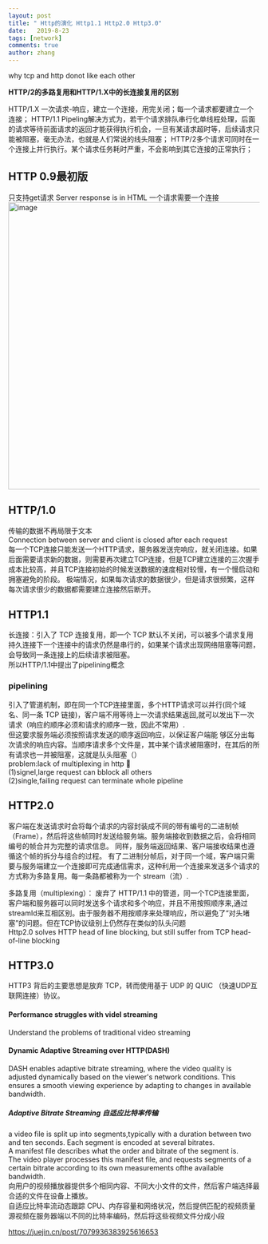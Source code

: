 ```yaml
---
layout: post
title: " Http的演化 Http1.1 Http2.0 Http3.0"
date:   2019-8-23
tags: [network]
comments: true
author: zhang
---
```

why tcp and http donot like each other  

**HTTP/2的多路复用和HTTP/1.X中的长连接复用的区别**

HTTP/1.X 一次请求-响应，建立一个连接，用完关闭；每一个请求都要建立一个连接；
HTTP/1.1 Pipeling解决方式为，若干个请求排队串行化单线程处理，后面的请求等待前面请求的返回才能获得执行机会，一旦有某请求超时等，后续请求只能被阻塞，毫无办法，也就是人们常说的线头阻塞；
HTTP/2多个请求可同时在一个连接上并行执行。某个请求任务耗时严重，不会影响到其它连接的正常执行；

## HTTP 0.9最初版
只支持get请求
Server response is in HTML
一个请求需要一个连接
<img width="575" alt="image" src="https://github.com/zhang-mickey/zhang-mickey.github.io/assets/145342600/3b351bf4-6a2d-45b1-9d93-ea9111b475d1">
## HTTP/1.0
传输的数据不再局限于文本  
Connection between server and client is closed after each request  
每一个TCP连接只能发送一个HTTP请求，服务器发送完响应，就关闭连接。如果后面需要请求新的数据，则需要再次建立TCP连接，但是TCP建立连接的三次握手成本比较高，并且TCP连接初始的时候发送数据的速度相对较慢，有一个慢启动和拥塞避免的阶段。
极端情况，如果每次请求的数据很少，但是请求很频繁，这样每次请求很少的数据都需要建立连接然后断开。

## HTTP1.1
长连接：引入了 TCP 连接复用，即一个 TCP 默认不关闭，可以被多个请求复用  
持久连接下一个连接中的请求仍然是串行的，如果某个请求出现网络阻塞等问题，会导致同一条连接上的后续请求被阻塞。   
所以HTTP/1.1中提出了pipelining概念  
### pipelining
引入了管道机制，即在同一个TCP连接里面，多个HTTP请求可以并行(同个域名、同一条 TCP 链接)，客户端不用等待上一次请求结果返回,就可以发出下一次请求（响应的顺序必须和请求的顺序一致，因此不常用）.    
但这要求服务端必须按照请求发送的顺序返回响应，以保证客户端能 够区分出每次请求的响应内容。当顺序请求多个文件是，其中某个请求被阻塞时，在其后的所有请求也一并被阻塞，这就是队头阻塞（）  
problem:lack of multiplexing in http 🥇  
(1)signel,large request can bblock all others  
(2)single,failing request can terminate whole pipeline  

## HTTP2.0
客户端在发送请求时会将每个请求的内容封装成不同的带有编号的二进制帧（Frame），然后将这些帧同时发送给服务端。服务端接收到数据之后，会将相同编号的帧合并为完整的请求信息。
同样，服务端返回结果、客户端接收结果也遵循这个帧的拆分与组合的过程。
有了二进制分帧后，对于同一个域，客户端只需要与服务端建立一个连接即可完成通信需求，这种利用一个连接来发送多个请求的方式称为多路复用。每一条路都被称为一个 stream（流）.

多路复用（multiplexing）： 废弃了 HTTP/1.1 中的管道，同一个TCP连接里面，客户端和服务器可以同时发送多个请求和多个响应，并且不用按照顺序来,通过streamId来互相区别。由于服务器不用按顺序来处理响应，所以避免了“对头堵塞”的问题。但在TCP协议级别上仍然存在类似的队头问题  
Http2.0 solves HTTP head of line blocking, but still suffer from TCP head-of-line blocking  



## HTTP3.0
HTTP3 背后的主要思想是放弃 TCP，转而使用基于 UDP 的 QUIC （快速UDP互联网连接）协议。

#### Performance struggles with videl streaming  
Understand the problems of traditional video streaming  
#### Dynamic Adaptive Streaming over HTTP(DASH)
DASH enables adaptive bitrate streaming, where the video quality is adjusted dynamically based on the viewer's network conditions. This ensures a smooth viewing experience by adapting to changes in available bandwidth.
##### Adaptive Bitrate Streaming 自适应比特率传输
a video file is split up into segments,typically with a duration between two and ten seconds. Each segment is encoded at several bitrates.  
A manifest file describes what the order and bitrate of the segment is.  
The video player processes this manifest file, and requests segments of a certain bitrate according to its own measurements ofthe available bandwidth.  
向用户的视频播放器提供多个相同内容、不同大小文件的文件，然后客户端选择最合适的文件在设备上播放。  
自适应比特率流动态跟踪 CPU、内存容量和网络状况，然后提供匹配的视频质量  
源视频在服务器端以不同的比特率编码，然后将这些视频文件分成小段  




https://juejin.cn/post/7079936383925616653
